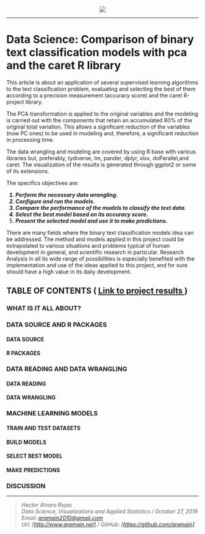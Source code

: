 <p align="center">
<img  src="http://arqmain.net/Researches/Researchs/HamSpamClassModels/R/TM/images/spam1.gif">
</p>

<hr>

# Data Science: Comparison of binary text classification models with pca and the caret R library 
 
This article is about an application of several supervised learning algorithms to the text classification problem, evaluating and selecting the best of them according to a precision measurement (accuracy score) and the caret R-project library.

The PCA transformation is applied to the original variables and the modeling is carried out with the components that retain an accumulated 80% of the original total variation. This allows a significant reduction of the variables (now PC ones) to be used in modeling and, therefore, a significant reduction in processing time.

The data wrangling and modeling are covered by using R base with various libraries but, preferably, tydiverse, tm, pander, dplyr, xlsx, doParallel,and caret. The visualization of the results is generated through ggplot2 or some of its extensions.

The specifics objectives are:
<b><i>
1) Perform the necessary data wrangling.<br>
2) Configure and run the models.<br>
3) Compare the performance of the models to classify the text data.<br>
4) Select the best model based on its accuracy score.<br>
5) Present the selected model and use it to make predictions.</i>
</b><br>

There are many fields where the binary text classification models idea can be addressed. The method and models applied in this project could be extrapolated to various situations and problems typical of human development in general, and scientific research in particular. Research Analysis in all its wide range of possibilities is especially benefited with the implementation and use of the ideas applied to this project, and for sure should have a high value in its daily development.

## TABLE OF CONTENTS   (  [  Link to project results ](http://arqmain.net/Researches/Researchs/HamSpamClassModels/R/TM/Ham_Spam_ClassModels_TM.html))

### WHAT IS IT ALL ABOUT?

### DATA SOURCE  AND  R PACKAGES
#### DATA SOURCE
#### R PACKAGES

### DATA READING AND DATA WRANGLING 
#### DATA READING
#### DATA WRANGLING

### MACHINE LEARNING MODELS
#### TRAIN AND TEST DATASETS
#### BUILD MODELS
#### SELECT BEST MODEL
#### MAKE PREDICTIONS

### DISCUSSION

<hr>

><i>Hector Alvaro Rojas<br>
>Data Science, Visualizations and Applied Statistics / October 27, 2019<br>
>Email: <arqmain2010@gmail.com> <br>
>Url: [http://www.arqmain.net]   /   GitHub: [https://github.com/arqmain]</i>
